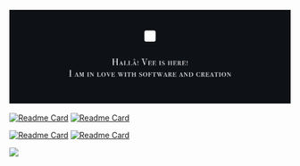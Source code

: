 ![](/profile-cover.png)

[![Readme Card](https://github-readme-stats.vercel.app/api/pin/?username=veekhere&repo=quoro-app&theme=github_dark&hide_border=true)](https://github.com/veekhere/quoro-app)
[![Readme Card](https://github-readme-stats.vercel.app/api/pin/?username=veekhere&repo=auto-pc-shutdowner-app&theme=github_dark&hide_border=true)](https://github.com/veekhere/auto-pc-shutdowner-app)

[![Readme Card](https://github-readme-stats.vercel.app/api/pin/?username=veekhere&repo=codewars-solutions&theme=github_dark&hide_border=true)](https://github.com/veekhere/codewars-solutions)
[![Readme Card](https://github-readme-stats.vercel.app/api/pin/?username=veekhere&repo=browser-search-cli&theme=github_dark&hide_border=true)](https://github.com/veekhere/browser-search-cli)

<div>
  <img src="https://github-readme-stats.vercel.app/api/top-langs/?username=veekhere&layout=compact&theme=github_dark&hide_border=true&langs_count=10" />
<!--   &nbsp; &nbsp; &nbsp; &nbsp; &nbsp; &nbsp;
  <img src="https://readme-jokes-veekhere.vercel.app/api?hideBorder&theme=react&bgColor=%230E1116&title=Random%20Joke&qColor=%23EEE170" /> -->
</div>

